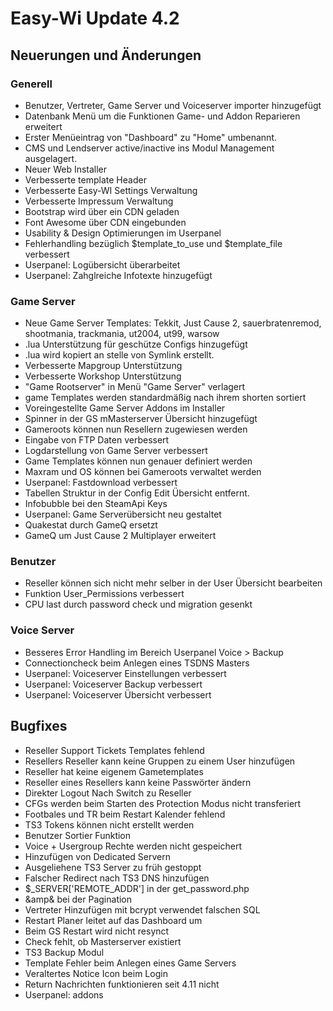 # Easy-Wi Update 4.2

## Neuerungen und Änderungen

### Generell

- Benutzer, Vertreter, Game Server und Voiceserver importer hinzugefügt
- Datenbank Menü um die Funktionen Game- und Addon Reparieren erweitert
- Erster Menüeintrag von "Dashboard" zu "Home" umbenannt.
- CMS und Lendserver active/inactive ins Modul Management ausgelagert.
- Neuer Web Installer
- Verbesserte template Header
- Verbesserte Easy-WI Settings Verwaltung
- Verbesserte Impressum Verwaltung
- Bootstrap wird über ein CDN geladen
- Font Awesome über CDN eingebunden
- Usability & Design Optimierungen im Userpanel
- Fehlerhandling bezüglich $template_to_use und $template_file verbessert
- Userpanel: Logübersicht überarbeitet
- Userpanel: Zahglreiche Infotexte hinzugefügt

### Game Server

- Neue Game Server Templates: Tekkit, Just Cause 2, sauerbratenremod, shootmania, trackmania, ut2004, ut99, warsow
- .lua Unterstützung für geschütze Configs hinzugefügt
- .lua wird kopiert an stelle von Symlink erstellt.
- Verbesserte Mapgroup Unterstützung
- Verbesserte Workshop Unterstützung
- "Game Rootserver" in Menü "Game Server" verlagert
- game Templates werden standardmäßig nach ihrem shorten sortiert
- Voreingestellte Game Server Addons im Installer
- Spinner in der GS mMasterserver Übersicht hinzugefügt
- Gameroots können nun Resellern zugewiesen werden
- Eingabe von FTP Daten verbessert
- Logdarstellung von Game Server verbessert
- Game Templates können nun genauer definiert werden
- Maxram und OS können bei Gameroots verwaltet werden
- Userpanel: Fastdownload verbessert
- Tabellen Struktur in der Config Edit Übersicht entfernt.
- Infobubble bei den SteamApi Keys
- Userpanel: Game Serverübersicht neu gestaltet
- Quakestat durch GameQ ersetzt
- GameQ um Just Cause 2 Multiplayer erweitert

### Benutzer

- Reseller können sich nicht mehr selber in der User Übersicht bearbeiten
- Funktion User_Permissions verbessert
- CPU last durch password check und migration gesenkt

### Voice Server

- Besseres Error Handling im Bereich Userpanel Voice > Backup
- Connectioncheck beim Anlegen eines TSDNS Masters
- Userpanel: Voiceserver Einstellungen verbessert
- Userpanel: Voiceserver Backup verbessert
- Userpanel: Voiceserver Übersicht verbessert

## Bugfixes

- Reseller Support Tickets Templates fehlend
- Resellers Reseller kann keine Gruppen zu einem User hinzufügen
- Reseller hat keine eigenem Gametemplates
- Reseller eines Resellers kann keine Passwörter ändern
- Direkter Logout Nach Switch zu Reseller
- CFGs werden beim Starten des Protection Modus nicht transferiert
- Footbales und TR beim Restart Kalender fehlend
- TS3 Tokens können nicht erstellt werden
- Benutzer Sortier Funktion
- Voice + Usergroup Rechte werden nicht gespeichert
- Hinzufügen von Dedicated Servern
- Ausgeliehene TS3 Server zu früh gestoppt
- Falscher Redirect nach TS3 DNS hinzufügen
- $_SERVER['REMOTE_ADDR'] in der get_password.php
- &amp&amp; bei der Pagination
- Vertreter Hinzufügen mit bcrypt verwendet falschen SQL
- Restart Planer leitet auf das Dashboard um
- Beim GS Restart wird nicht resynct
- Check fehlt, ob Masterserver existiert
- TS3 Backup Modul
- Template Fehler beim Anlegen eines Game Servers
- Veraltertes Notice Icon beim Login
- Return Nachrichten funktionieren seit 4.11 nicht
- Userpanel: addons
